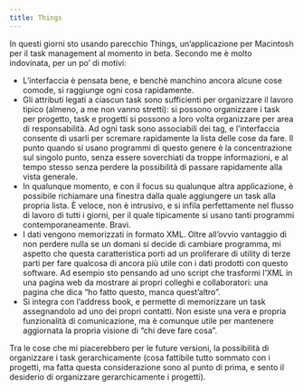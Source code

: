 ```yaml
---
title: Things
---
```


In questi giorni sto usando parecchio Things, un’applicazione per Macintosh per
il task management al momento in beta. Secondo me è molto indovinata, per un
po’ di motivi:

* L’interfaccia è pensata bene, e benchè manchino ancora alcune cose comode, si
  raggiunge ogni cosa rapidamente.
* Gli attributi legati a ciascun task sono sufficienti per organizzare il
  lavoro tipico (almeno, a me non vanno stretti): si possono organizzare i task
  per progetto, task e progetti si possono a loro volta organizzare per area di
  responsabilità. Ad ogni task sono associabili dei tag, e l’interfaccia
  consente di usarli per scremare rapidamente la lista delle cose da fare. Il
  punto quando si usano programmi di questo genere è la concentrazione sul
  singolo punto, senza essere soverchiati da troppe informazioni, e al tempo
  stesso senza perdere la possibilità di passare rapidamente alla vista
  generale.
* In qualunque momento, e con il focus su qualunque altra applicazione, è
  possibile richiamare una finestra dalla quale aggiungere un task alla propria
  lista. È veloce, non è intrusivo, e si infila perfettamente nel flusso di
  lavoro di tutti i giorni, per il quale tipicamente si usano tanti programmi
  contemporaneamente. Bravi.
* I dati vengono memorizzati in formato XML. Oltre all’ovvio vantaggio di non
  perdere nulla se un domani si decide di cambiare programma, mi aspetto che
  questa caratteristica porti ad un proliferare di utility di terze parti per
  fare qualcosa di ancora più utile con i dati prodotti con questo software. Ad
  esempio sto pensando ad uno script che trasformi l’XML in una pagina web da
  mostrare ai propri colleghi e collaboratori: una pagina che dica “ho fatto
  questo, manca quest’altro”.
* Si integra con l’address book, e permette di memorizzare un task assegnandolo
  ad uno dei propri contatti. Non esiste una vera e propria funzionalità di
  comunicazione, ma è comunque utile per mantenere aggiornata la propria
  visione di “chi deve fare cosa”.

Tra le cose che mi piacerebbero per le future versioni, la possibilità di
organizzare i task gerarchicamente (cosa fattibile tutto sommato con i
progetti, ma fatta questa considerazione sono al punto di prima, e sento il
desiderio di organizzare gerarchicamente i progetti).
